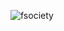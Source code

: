 ![fsociety](https://user-images.githubusercontent.com/79613020/171098914-f6848ef7-ebc6-49ba-8d12-3d5f7d2b8be2.gif)
